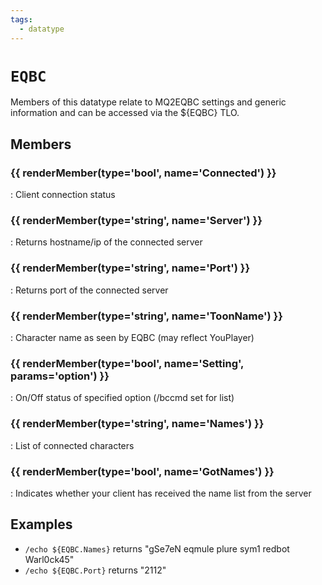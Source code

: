 ```yaml
---
tags:
  - datatype
---
```

# `EQBC`

<!--dt-desc-start-->
Members of this datatype relate to MQ2EQBC settings and generic information and can be accessed via the ${EQBC} TLO.
<!--dt-desc-end-->

## Members
<!--dt-members-start-->
### {{ renderMember(type='bool', name='Connected') }}

:   Client connection status

### {{ renderMember(type='string', name='Server') }}

:   Returns hostname/ip of the connected server

### {{ renderMember(type='string', name='Port') }}

:   Returns port of the connected server

### {{ renderMember(type='string', name='ToonName') }}

:   Character name as seen by EQBC (may reflect YouPlayer)

### {{ renderMember(type='bool', name='Setting', params='option') }}

:   On/Off status of specified option (/bccmd set for list)

### {{ renderMember(type='string', name='Names') }}

:   List of connected characters

### {{ renderMember(type='bool', name='GotNames') }}

:   Indicates whether your client has received the name list from the server

<!--dt-members-end-->

## Examples
<!--dt-examples-start-->
- `/echo ${EQBC.Names}` returns "gSe7eN eqmule plure sym1 redbot Warl0ck45"
- `/echo ${EQBC.Port}` returns "2112"
<!--dt-examples-end-->

<!--dt-linkrefs-start-->
[bool]: ../macroquest/reference/data-types/datatype-bool.md
[string]: ../macroquest/reference/data-types/datatype-string.md
<!--dt-linkrefs-end-->
